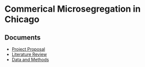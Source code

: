 # Commerical Microsegregation in Chicago

## Documents
- [Project Proposal](/docs/proposal/proposal.pdf)
- [Literature Review](/docs/lit-review/lit_review.pdf)
- [Data and Methods](/docs/methods-results/data_and_methds.pdf)
